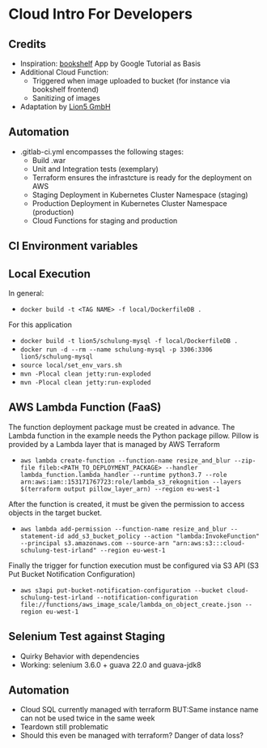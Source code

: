 # Cloud Intro For Developers
## Credits
- Inspiration: [bookshelf](https://github.com/GoogleCloudPlatform/getting-started-java/tree/master/bookshelf) App by Google Tutorial as Basis
- Additional Cloud Function:
  - Triggered when image uploaded to bucket (for instance via bookshelf frontend)
  - Sanitizing of images
- Adaptation by [Lion5 GmbH](https://lion5.io)

## Automation
- .gitlab-ci.yml encompasses the following stages:
  - Build .war
  - Unit and Integration tests (exemplary)
  - Terraform ensures the infrastcture is ready for the deployment on AWS
  - Staging Deployment in Kubernetes Cluster Namespace (staging)
  - Production Deployment in Kubernetes Cluster Namespace (production)
  - Cloud Functions for staging and production

## CI Environment variables


## Local Execution
In general:
- `docker build -t <TAG NAME> -f local/DockerfileDB .`

For this application
- `docker build -t lion5/schulung-mysql -f local/DockerfileDB .`
- `docker run -d --rm --name schulung-mysql -p 3306:3306 lion5/schulung-mysql`
- `source local/set_env_vars.sh`
- `mvn -Plocal clean jetty:run-exploded`
- `mvn -Plocal clean jetty:run-exploded`
 
## AWS Lambda Function (FaaS)
The function deployment package must be created in advance. The Lambda function in the example needs the Python package pillow. Pillow is provided by a Lambda layer that is managed by AWS Terraform
  - ``aws lambda create-function --function-name resize_and_blur --zip-file fileb:<PATH_TO_DEPLOYMENT_PACKAGE> --handler lambda_function.lambda_handler --runtime python3.7 --role arn:aws:iam::153171767723:role/lambda_s3_rekognition --layers $(terraform output pillow_layer_arn) --region eu-west-1``

After the function is created, it must be given the permission to access objects in the target bucket.
  - ``aws lambda add-permission --function-name resize_and_blur --statement-id add_s3_bucket_policy --action "lambda:InvokeFunction" --principal s3.amazonaws.com --source-arn "arn:aws:s3:::cloud-schulung-test-irland" --region eu-west-1``
  
Finally the trigger for function execution must be configured via S3 API (S3 Put Bucket Notification Configuration)
  - ``aws s3api put-bucket-notification-configuration --bucket cloud-schulung-test-irland --notification-configuration file://functions/aws_image_scale/lambda_on_object_create.json --region eu-west-1``

## Selenium Test against Staging
  - Quirky Behavior with dependencies
  - Working: selenium 3.6.0 + guava 22.0 and guava-jdk8
 
## Automation
  - Cloud SQL currently managed with terraform BUT:Same instance name can not be used twice in the same week
  - Teardown still problematic
  - Should this even be managed with terraform? Danger of data loss?
